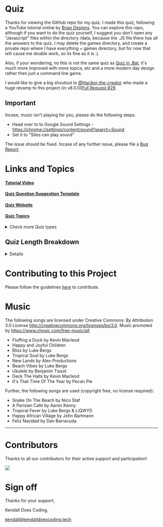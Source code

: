 # Quiz

Thanks for viewing the GitHub repo for my quiz.
I made this quiz, following a YouTube tutorial online by [Brian Designs](https://www.youtube.com/channel/UCsKsymTY_4BYR-wytLjex7A). You can explore this repo, although if you want to do the quiz yourself, I suggest you don't open any "Javascript" files within the directory /data, because the .JS file there has all the answers to the quiz. I may delete the games directory, and create a private repo where I have everything + games directory, but for now that will cause me double work, so its fine as it is :).

Also, if your wondering, no this is not the same quiz as [Quiz in .Bat](https://github.com/KendallDoesCoding/Quiz-in-.bat), it's much more improved with more topics, etc and a more modern day design rather then just a command line game.

I would like to give a big shoutout to [@Hacikoi-the-creator](https://github.com/Hachikoi-the-creator) who made a huge revamp to this project (in v8.0.0)[Pull Request #29](https://github.com/KendallDoesCoding/quiz/pull/29).

## Important

Incase, music isn't playing for you, please do the following steps:

- Head over to to Google Sound Settings - <https://chrome://settings/content/sound?search=Sound>
- Set it to "Sites can play sound"

The issue should be fixed. Incase of any further issue, please file a [Bug Report](https://github.com/KendallDoesCoding/quiz/issues/new?assignees=&labels=%F0%9F%9B%A0+goal%3A+fix&template=bug.yml).

# Links and Topics

#### [Tutorial Video](https://www.youtube.com/watch?v=f4fB9Xg2JEY)

#### [Quiz Question Suggestion Template](https://www.youtube.com/watch?v=KrGfq0vXEkc)

#### [Quiz Website](https://quiz-game-by-kendall.netlify.app/)

#### [Quiz Topics](https://quiz-game-by-kendall.netlify.app/pages/topics)

<details>
  <summary>Check more Quiz types</summary>

[Tech Quiz](https://quiz-game-by-kendall.netlify.app/pages/tech/)

[Minecraft Quiz](https://quiz-game-by-kendall.netlify.app/pages/minecraft/)

[Roblox Quiz](https://quiz-game-by-kendall.netlify.app/pages/roblox/)

[Easter Quiz](https://quiz-game-by-kendall.netlify.app/pages/easter/)

[Christmas Quiz](https://quiz-game-by-kendall.netlify.app/pages/christmasquiz/)

[Browsers Quiz](https://quiz-game-by-kendall.netlify.app/pages/browsers/)

[Disney Quiz](https://quiz-game-by-kendall.netlify.app/pages/disney/)

[Fruit Quiz](https://quiz-game-by-kendall.netlify.app/pages/fruit/)

[Football Quiz](https://quiz-game-by-kendall.netlify.app/pages/football/)

[Country Quiz](https://quiz-game-by-kendall.netlify.app/pages/countries/)

[U.S Presidents Quiz](https://quiz-game-by-kendall.netlify.app/pages/presidents/)

[YouTube Quiz](https://quiz-game-by-kendall.netlify.app/pages/youtube/)

[How Well Do You Know Kendall? Quiz](https://quiz-game-by-kendall.netlify.app/pages/kendall_quiz/)

[Programming Language Quiz](https://quiz-game-by-kendall.netlify.app/pages/programming_language/)

[TheOdd1sOut Quiz](https://quiz-game-by-kendall.netlify.app/pages/theodd1sout/)

[Jaiden Animations Quiz](https://quiz-game-by-kendall.netlify.app/pages/jaidenanimatons/)

</details>

## Quiz Length Breakdown

<details>

### Mini Quiz - _3 Questions_

- Browsers Quiz
- How Well Do You Know Kendall Quiz

### Medium Quiz - _5 questions_

- Tech Quiz
- Disney Quiz
- Country Quiz
- U.S Presidents Quiz
- Programming Language Quiz

### Above Medium Quiz - _7 questions_

- Roblox Quiz

### Normal Quiz - _10 questions_

- Minecraft Quiz
- Fruit Quiz
- Football Quiz
- YouTube Quiz
- Jaiden Animations Quiz

### Above Normal Quiz - _13 questions_

- Easter Quiz

### Mega Quiz - _15 questions_

- Main Quiz
- Christmas Quiz
- TheOdd1sOut Quiz

</details>

# Contributing to this Project

Please follow the guidelines [here](./CONTRIBUTING.md) to contribute.

# Music

The following songs are licensed under Creative Commons: By Attribution 3.0 License
<http://creativecommons.org/licenses/by/3.0>.
Music promoted by <https://www.chosic.com/free-music/all>

- Fluffing a Duck by Kevin Macleod
- Happy and Joyful Children
- Bliss by Luke Bergs
- Tropical Soul by Luke Bergs
- New Lands by Alex-Productions
- Beach Vibes by Luke Bergs
- Ukulele by Benjamin Tissot
- Deck The Halls by Kevin Macleod
- It's That Time Of The Year by Pecan Pie

Further, the following songs are used (copyright free, no license required):

- Snake On The Beach by Nico Staf
- A Parisian Cafe by Aaron Kenny
- Tropical Fever by Luke Bergs & LiQWYD
- Happy African Village by John Bartmann
- Feliz Navidad by Dan Barracuda

---

# Contributors

Thanks to all our contributors for their active support and participation!

<a href = "https://github.com/KendallDoesCoding/quiz">
  <img src = "https://contrib.rocks/image?repo=KendallDoesCoding/quiz"/></a>

# Sign off

Thanks for your support,

Kendall Does Coding,

<kendall@kendalldoescoding.tech>
